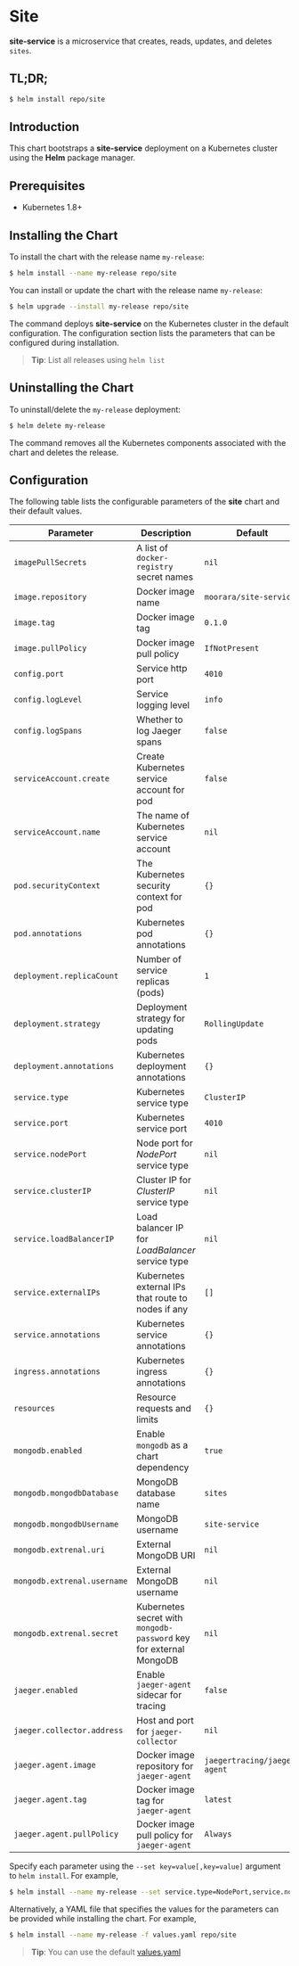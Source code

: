 # Site

**site-service** is a microservice that creates, reads, updates, and deletes `sites`.

## TL;DR;

```bash
$ helm install repo/site
```

## Introduction

This chart bootstraps a **site-service** deployment on a Kubernetes cluster using the **Helm** package manager.

## Prerequisites

- Kubernetes 1.8+

## Installing the Chart

To install the chart with the release name `my-release`:

```bash
$ helm install --name my-release repo/site
```

You can install or update the chart with the release name `my-release`:

```bash
$ helm upgrade --install my-release repo/site
```

The command deploys **site-service** on the Kubernetes cluster in the default configuration.
The configuration section lists the parameters that can be configured during installation.

> **Tip**: List all releases using `helm list`

## Uninstalling the Chart

To uninstall/delete the `my-release` deployment:

```bash
$ helm delete my-release
```

The command removes all the Kubernetes components associated with the chart and deletes the release.

## Configuration

The following table lists the configurable parameters of the **site** chart and their default values.

| Parameter                   | Description                                                        | Default                      |
|-----------------------------|--------------------------------------------------------------------|------------------------------|
| `imagePullSecrets`          | A list of `docker-registry` secret names                           | `nil`                        |
| `image.repository`          | Docker image name                                                  | `moorara/site-service`       |
| `image.tag`                 | Docker image tag                                                   | `0.1.0`                      |
| `image.pullPolicy`          | Docker image pull policy                                           | `IfNotPresent`               |
| `config.port`               | Service http port                                                  | `4010`                       |
| `config.logLevel`           | Service logging level                                              | `info`                       |
| `config.logSpans`           | Whether to log Jaeger spans                                        | `false`                      |
| `serviceAccount.create`     | Create Kubernetes service account for pod                          | `false`                      |
| `serviceAccount.name`       | The name of Kubernetes service account                             | `nil`                        |
| `pod.securityContext`       | The Kubernetes security context for pod                            | `{}`                         | 
| `pod.annotations`           | Kubernetes pod annotations                                         | `{}`                         |
| `deployment.replicaCount`   | Number of service replicas (pods)                                  | `1`                          |
| `deployment.strategy`       | Deployment strategy for updating pods                              | `RollingUpdate`              |
| `deployment.annotations`    | Kubernetes deployment annotations                                  | `{}`                         |
| `service.type`              | Kubernetes service type                                            | `ClusterIP`                  |
| `service.port`              | Kubernetes service port                                            | `4010`                       |
| `service.nodePort`          | Node port for *NodePort* service type                              | `nil`                        |
| `service.clusterIP`         | Cluster IP for *ClusterIP* service type                            | `nil`                        |
| `service.loadBalancerIP`    | Load balancer IP for *LoadBalancer* service type                   | `nil`                        |
| `service.externalIPs`       | Kubernetes external IPs that route to nodes if any                 | `[]`                         |
| `service.annotations`       | Kubernetes service annotations                                     | `{}`                         |
| `ingress.annotations`       | Kubernetes ingress annotations                                     | `{}`                         |
| `resources`                 | Resource requests and limits                                       | `{}`                         |
| `mongodb.enabled`           | Enable `mongodb` as a chart dependency                             | `true`                       |
| `mongodb.mongodbDatabase`   | MongoDB database name                                              | `sites`                      |
| `mongodb.mongodbUsername`   | MongoDB username                                                   | `site-service`               |
| `mongodb.extrenal.uri`      | External MongoDB URI                                               | `nil`                        |
| `mongodb.extrenal.username` | External MongoDB username                                          | `nil`                        |
| `mongodb.extrenal.secret`   | Kubernetes secret with `mongodb-password` key for external MongoDB | `nil`                        |
| `jaeger.enabled`            | Enable `jaeger-agent` sidecar for tracing                          | `false`                      |
| `jaeger.collector.address`  | Host and port for `jaeger-collector`                               | `nil`                        |
| `jaeger.agent.image`        | Docker image repository for `jaeger-agent`                         | `jaegertracing/jaeger-agent` |
| `jaeger.agent.tag`          | Docker image tag for `jaeger-agent`                                | `latest`                     |
| `jaeger.agent.pullPolicy`   | Docker image pull policy for `jaeger-agent`                        | `Always`                     |

Specify each parameter using the `--set key=value[,key=value]` argument to `helm install`. For example,

```bash
$ helm install --name my-release --set service.type=NodePort,service.nodePort=8080 repo/site
```

Alternatively, a YAML file that specifies the values for the parameters can be provided while installing the chart. For example,

```bash
$ helm install --name my-release -f values.yaml repo/site
```

> **Tip**: You can use the default [values.yaml](values.yaml)
